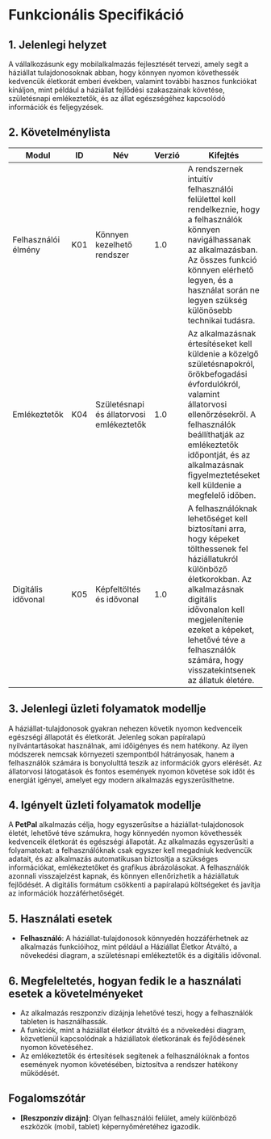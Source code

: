 # Funkcionális Specifikáció

## 1. Jelenlegi helyzet
A vállalkozásunk egy mobilalkalmazás fejlesztését tervezi, amely segít a háziállat tulajdonosoknak abban, hogy könnyen nyomon követhessék kedvencük életkorát emberi években, valamint további hasznos funkciókat kínáljon, mint például a háziállat fejlődési szakaszainak követése, születésnapi emlékeztetők, és az állat egészségéhez kapcsolódó információk és feljegyzések.

## 2. Követelménylista

| Modul               | ID  | Név                                   | Verzió | Kifejtés                                                                          |
|---------------------|-----|---------------------------------------|--------|-----------------------------------------------------------------------------------|
| Felhasználói élmény | K01 | Könnyen kezelhető rendszer            | 1.0    | A rendszernek intuitív felhasználói felülettel kell rendelkeznie, hogy a felhasználók könnyen navigálhassanak az alkalmazásban. Az összes funkció könnyen elérhető legyen, és a használat során ne legyen szükség különösebb technikai tudásra. |
| Emlékeztetők        | K04 | Születésnapi és állatorvosi emlékeztetők | 1.0 | Az alkalmazásnak értesítéseket kell küldenie a közelgő születésnapokról, örökbefogadási évfordulókról, valamint állatorvosi ellenőrzésekről. A felhasználók beállíthatják az emlékeztetők időpontját, és az alkalmazásnak figyelmeztetéseket kell küldenie a megfelelő időben. |
| Digitális idővonal  | K05 | Képfeltöltés és idővonal             | 1.0    | A felhasználóknak lehetőséget kell biztosítani arra, hogy képeket tölthessenek fel háziállatukról különböző életkorokban. Az alkalmazásnak digitális idővonalon kell megjelenítenie ezeket a képeket, lehetővé téve a felhasználók számára, hogy visszatekintsenek az állatuk életére. |


## 3. Jelenlegi üzleti folyamatok modellje
A háziállat-tulajdonosok gyakran nehezen követik nyomon kedvenceik egészségi állapotát és életkorát. Jelenleg sokan papíralapú nyilvántartásokat használnak, ami időigényes és nem hatékony. Az ilyen módszerek nemcsak környezeti szempontból hátrányosak, hanem a felhasználók számára is bonyolulttá teszik az információk gyors elérését. Az állatorvosi látogatások és fontos események nyomon követése sok időt és energiát igényel, amelyet egy modern alkalmazás egyszerűsíthetne.

## 4. Igényelt üzleti folyamatok modellje
A **PetPal** alkalmazás célja, hogy egyszerűsítse a háziállat-tulajdonosok életét, lehetővé téve számukra, hogy könnyedén nyomon követhessék kedvenceik életkorát és egészségi állapotát. Az alkalmazás egyszerűsíti a folyamatokat: a felhasználóknak csak egyszer kell megadniuk kedvencük adatait, és az alkalmazás automatikusan biztosítja a szükséges információkat, emlékeztetőket és grafikus ábrázolásokat. A felhasználók azonnali visszajelzést kapnak, és könnyen ellenőrizhetik a háziállatuk fejlődését. A digitális formátum csökkenti a papíralapú költségeket és javítja az információk hozzáférhetőségét.

## 5. Használati esetek
- **Felhasználó**: A háziállat-tulajdonosok könnyedén hozzáférhetnek az alkalmazás funkcióihoz, mint például a Háziállat Életkor Átváltó, a növekedési diagram, a születésnapi emlékeztetők és a digitális idővonal.

## 6. Megfeleltetés, hogyan fedik le a használati esetek a követelményeket
- Az alkalmazás reszponzív dizájnja lehetővé teszi, hogy a felhasználók tableten is használhassák.
- A funkciók, mint a háziállat életkor átváltó és a növekedési diagram, közvetlenül kapcsolódnak a háziállatok életkorának és fejlődésének nyomon követéséhez.
- Az emlékeztetők és értesítések segítenek a felhasználóknak a fontos események nyomon követésében, biztosítva a rendszer hatékony működését.

## Fogalomszótár
- **[Reszponzív dizájn]**: Olyan felhasználói felület, amely különböző eszközök (mobil, tablet) képernyőméretéhez igazodik.